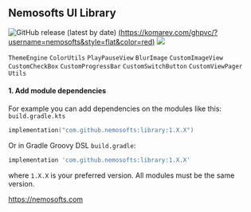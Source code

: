 ## Nemosofts UI Library
![GitHub release (latest by date)](https://img.shields.io/github/v/release/nemosofts/library)
[(https://komarev.com/ghpvc/?username=nemosofts&style=flat&color=red)](https://komarev.com/ghpvc/?username=nemosofts&style=flat&color=red)
<a href="https://github.com/nemosofts/library">
    <img src="https://komarev.com/ghpvc/?username=nemosofts&style=flat&color=red">
</a>

`ThemeEngine`
`ColorUtils`
`PlayPauseView`
`BlurImage`
`CustomImageView`
`CustomCheckBox`
`CustomProgressBar`
`CustomSwitchButton`
`CustomViewPager`
`Utils`

#### 1. Add module dependencies
For example you can add dependencies on the modules like this:
`build.gradle.kts`


```kotlin
implementation("com.github.nemosofts:library:1.X.X")
```

Or in Gradle Groovy DSL `build.gradle`:

```groovy
implementation 'com.github.nemosofts:library:1.X.X'
```
where `1.X.X` is your preferred version. All modules must be the same version.

https://nemosofts.com
